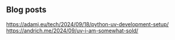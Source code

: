 ## Blog posts

https://adamj.eu/tech/2024/09/18/python-uv-development-setup/
https://andrich.me/2024/09/uv-i-am-somewhat-sold/

